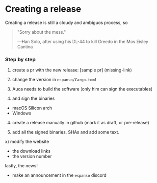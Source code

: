 # Creating a release

Creating a release is still a cloudy and ambiguos process, so 

> "Sorry about the mess."
> 
> ―Han Solo, after using his DL-44 to kill Greedo in the Mos Eisley Cantina

### Step by step

1) create a pr with the new release:
[sample pr] (missing-link)

2) change the version in `espanso/Cargo.toml`

3) Auca needs to build the software (only him can sign the executables)

3) and sign the binaries

- macOS Silicon arch
- Windows

4) create a release manually in github (mark it as draft, or pre-release)

5) add all the signed binaries, SHAs and add some text.

x) modify the website

- the download links
- the version number

lastly, the news!

- make an announcement in the `espanso` discord


